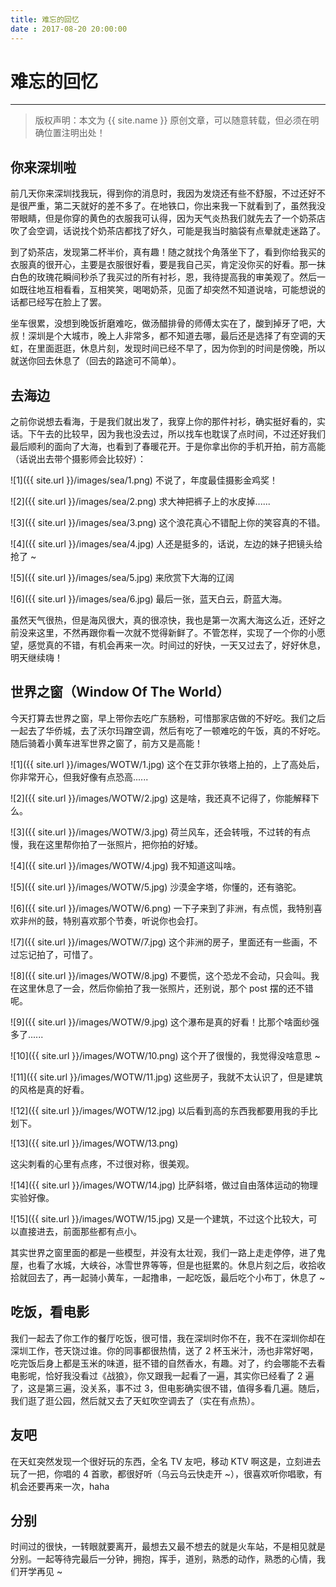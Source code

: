 ```yaml
---
title: 难忘的回忆
date : 2017-08-20 20:00:00
---
```


# 难忘的回忆
***
> 版权声明：本文为 {{ site.name }} 原创文章，可以随意转载，但必须在明确位置注明出处！ 

## 你来深圳啦
前几天你来深圳找我玩，得到你的消息时，我因为发烧还有些不舒服，不过还好不是很严重，第二天就好的差不多了。在地铁口，你出来我一下就看到了，虽然我没带眼睛，但是你穿的黄色的衣服我可认得，因为天气炎热我们就先去了一个奶茶店吹了会空调，话说找个奶茶店都找了好久，可能是我当时脑袋有点晕就走迷路了。

到了奶茶店，发现第二杯半价，真有趣！随之就找个角落坐下了，看到你给我买的衣服真的很开心，主要是衣服很好看，要是我自己买，肯定没你买的好看。那一抹白色的玫瑰花瞬间秒杀了我买过的所有衬衫，恩，我待提高我的审美观了。然后一如既往地互相看看，互相笑笑，喝喝奶茶，见面了却突然不知道说啥，可能想说的话都已经写在脸上了罢。

坐车很累，没想到晚饭折磨难吃，做汤醋排骨的师傅太实在了，酸到掉牙了吧，大叔！深圳是个大城市，晚上人非常多，都不知道去哪，最后还是选择了有空调的天虹，在里面逛逛，休息片刻，发现时间已经不早了，因为你到的时间是傍晚，所以就送你回去休息了（回去的路途可不简单）。

## 去海边
之前你说想去看海，于是我们就出发了，我穿上你的那件衬衫，确实挺好看的，实话。下午去的比较早，因为我也没去过，所以找车也耽误了点时间，不过还好我们最后顺利的面向了大海，也看到了春暖花开。于是你拿出你的手机开拍，前方高能（话说出去带个摄影师会比较好）：

![1]({{ site.url }}/images/sea/1.png)
不说了，年度最佳摄影金鸡奖！

![2]({{ site.url }}/images/sea/2.png) 
求大神把裤子上的水皮掉......

![3]({{ site.url }}/images/sea/3.png) 
这个浪花真心不错配上你的笑容真的不错。

![4]({{ site.url }}/images/sea/4.jpg) 
人还是挺多的，话说，左边的妹子把镜头给抢了 ~

![5]({{ site.url }}/images/sea/5.jpg) 
来欣赏下大海的辽阔

![6]({{ site.url }}/images/sea/6.jpg) 
最后一张，蓝天白云，蔚蓝大海。


虽然天气很热，但是海风很大，真的很凉快，我也是第一次离大海这么近，还好之前没来这里，不然再跟你看一次就不觉得新鲜了。不管怎样，实现了一个你的小愿望，感觉真的不错，有机会再来一次。时间过的好快，一天又过去了，好好休息，明天继续嗨！

## 世界之窗（Window Of The World）
今天打算去世界之窗，早上带你去吃广东肠粉，可惜那家店做的不好吃。我们之后一起去了华侨城，去了沃尔玛蹭空调，然后有吃了一顿难吃的午饭，真的不好吃。随后骑着小黄车进军世界之窗了，前方又是高能！

![1]({{ site.url }}/images/WOTW/1.jpg)
这个在艾菲尔铁塔上拍的，上了高处后，你非常开心，但我好像有点恐高......

![2]({{ site.url }}/images/WOTW/2.jpg)
这是啥，我还真不记得了，你能解释下么。

![3]({{ site.url }}/images/WOTW/3.jpg)
荷兰风车，还会转哦，不过转的有点慢，我在这里帮你拍了一张照片，把你拍的好矮。

![4]({{ site.url }}/images/WOTW/4.jpg)
我不知道这叫啥。

![5]({{ site.url }}/images/WOTW/5.jpg)
沙漠金字塔，你懂的，还有骆驼。

![6]({{ site.url }}/images/WOTW/6.png)
一下子来到了非洲，有点慌，我特别喜欢非州的鼓，特别喜欢那个节奏，听说你也会打。

![7]({{ site.url }}/images/WOTW/7.jpg)
这个非洲的房子，里面还有一些画，不过忘记拍了，可惜了。

![8]({{ site.url }}/images/WOTW/8.jpg)
不要慌，这个恐龙不会动，只会叫。我在这里休息了一会，然后你偷拍了我一张照片，还别说，那个 post 摆的还不错呢。

![9]({{ site.url }}/images/WOTW/9.jpg)
这个瀑布是真的好看！比那个啥面纱强多了......

![10]({{ site.url }}/images/WOTW/10.png)
这个开了很慢的，我觉得没啥意思 ~

![11]({{ site.url }}/images/WOTW/11.jpg)
这些房子，我就不太认识了，但是建筑的风格是真的好看。

![12]({{ site.url }}/images/WOTW/12.jpg)
以后看到高的东西我都要用我的手比划下。

![13]({{ site.url }}/images/WOTW/13.png)

这尖刺看的心里有点疼，不过很对称，很美观。

![14]({{ site.url }}/images/WOTW/14.jpg)
比萨斜塔，做过自由落体运动的物理实验好像。

![15]({{ site.url }}/images/WOTW/15.jpg)
又是一个建筑，不过这个比较大，可以直接进去，前面那些都有点小。

其实世界之窗里面的都是一些模型，并没有太壮观，我们一路上走走停停，进了鬼屋，也看了水城，大峡谷，冰雪世界等等，但是也挺累的。休息片刻之后，收拾收拾就回去了，再一起骑小黄车，一起撸串，一起吃饭，最后吃个小布丁，休息了 ~

## 吃饭，看电影
我们一起去了你工作的餐厅吃饭，很可惜，我在深圳时你不在，我不在深圳你却在深圳工作，苍天饶过谁。你的同事都很热情，送了 2 杯玉米汁，汤也非常好喝，吃完饭后身上都是玉米的味道，挺不错的自然香水，有趣。对了，约会哪能不去看电影呢，恰好我没看过《战狼》，你又跟我一起看了一遍，其实你已经看了 2 遍了，这是第三遍，没关系，事不过 3，但电影确实很不错，值得多看几遍。随后，我们逛了逛公园，然后就又去了天虹吹空调去了（实在有点热）。

## 友吧
在天虹突然发现一个很好玩的东西，全名 TV 友吧，移动 KTV 啊这是，立刻进去玩了一把，你唱的 4 首歌，都很好听（乌云乌云快走开 ~），很喜欢听你唱歌，有机会还要再来一次，haha

## 分别
时间过的很快，一转眼就要离开，最想去又最不想去的就是火车站，不是相见就是分别。一起等待完最后一分钟，拥抱，挥手，道别，熟悉的动作，熟悉的心情，我们开学再见 ~



